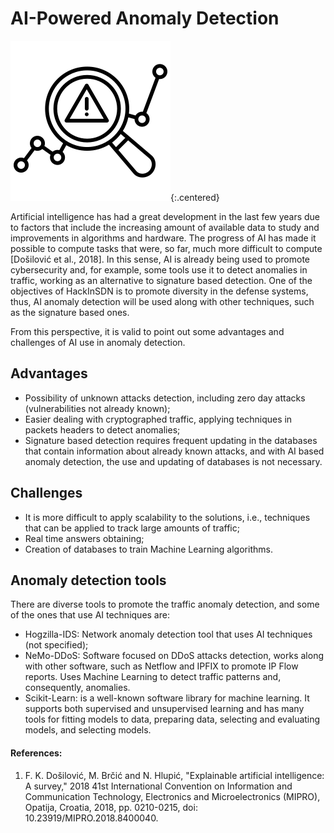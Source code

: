 # AI-Powered Anomaly Detection

![Anomaly Detection Logo](/assets/img/anomaly-detection-logo.png){:.centered}

Artificial intelligence has had a great development in the last few years due to factors that include the increasing amount of available data to study and improvements in algorithms and hardware. The progress of AI has made it possible to compute tasks that were, so far, much more difficult to compute [Došilović et al., 2018]. In this sense, AI is already being used to promote cybersecurity and, for example, some tools use it to detect anomalies in traffic, working as an alternative to signature based detection. One of the objectives of HackInSDN is to promote diversity in the defense systems, thus, AI anomaly detection will be used along with other techniques, such as the signature based ones.

From this perspective, it is valid to point out some advantages and challenges of AI use in anomaly detection.

## Advantages

- Possibility of unknown attacks detection, including zero day attacks (vulnerabilities not already known);
- Easier dealing with cryptographed traffic, applying techniques in packets headers to detect anomalies; 
- Signature based detection requires frequent updating in the databases that contain information about already known attacks, and with AI based anomaly detection, the use and updating of databases is not necessary.

## Challenges

- It is more difficult to apply scalability to the solutions, i.e., techniques that can be applied to track large amounts of traffic;
- Real time answers obtaining;
- Creation of databases to train Machine Learning algorithms.

## Anomaly detection tools

There are diverse tools to promote the traffic anomaly detection, and some of the ones that use AI techniques are:

- Hogzilla-IDS: Network anomaly detection tool that uses AI techniques (not specified);
- NeMo-DDoS: Software focused on DDoS attacks detection, works along with other software, such as Netflow and IPFIX to promote IP Flow reports. Uses Machine Learning to detect traffic patterns and, consequently, anomalies.
- Scikit-Learn: is a well-known software library for machine learning. It supports both supervised and unsupervised learning and has many tools for fitting models to data, preparing data, selecting and evaluating models, and selecting models.


#### References:

1. F. K. Došilović, M. Brčić and N. Hlupić, "Explainable artificial intelligence: A survey," 2018 41st International Convention on Information and Communication Technology, Electronics and Microelectronics (MIPRO), Opatija, Croatia, 2018, pp. 0210-0215, doi: 10.23919/MIPRO.2018.8400040.

